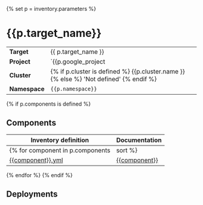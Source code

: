 {% set p = inventory.parameters %}

# {{p.target_name}}

|||
| --- | --- |
| **Target** | {{ p.target_name }} |
| **Project**     | `{{p.google_project | default('not defined')}}`|
| **Cluster**     | {% if p.cluster is defined %} {{p.cluster.name }} {% else %} 'Not defined' {% endif %} |
| **Namespace**   | `{{p.namespace}}` |

{% if p.components is defined %}

## Components

| Inventory definition | Documentation |
| --- | --- |
{% for component in p.components|sort %}
|[{{component}}.yml](../../inventory/classes/components/{{component}}.yml)| [{{component}}]({{component}}-readme.md)|
{% endfor %}
{% endif %}

## Deployments

